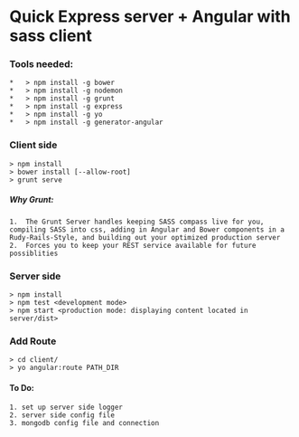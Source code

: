 #	Quick Express server + Angular with sass client

###	Tools needed:
	*	> npm install -g bower
	* 	> npm install -g nodemon
	* 	> npm install -g grunt
	*	> npm install -g express
	*	> npm install -g yo
	*	> npm install -g generator-angular


### Client side
	
	> npm install
	> bower install [--allow-root]
	> grunt serve

##### Why Grunt: 
	1.	The Grunt Server handles keeping SASS compass live for you, compiling SASS into css, adding in Angular and Bower components in a Rudy-Rails-Style, and building out your optimized production server
	2.	Forces you to keep your REST service available for future possiblities


### Server side
	
	> npm install
	> npm test <development mode>
	> npm start <production mode: displaying content located in server/dist>


### Add Route
	
	> cd client/
	> yo angular:route PATH_DIR

#### To Do:

	1. set up server side logger
	2. server side config file
	3. mongodb config file and connection